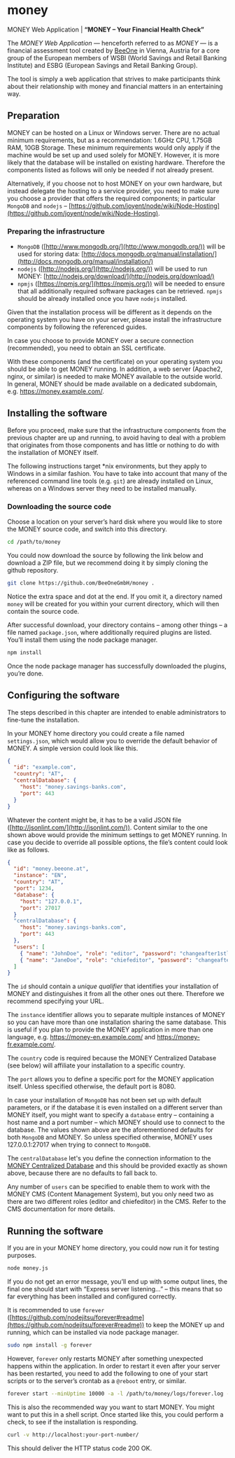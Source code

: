 money
=====

MONEY Web Application | __“MONEY – Your Financial Health Check”__

The _MONEY Web Application_ — henceforth referred to as _MONEY_ — is a financial assessment tool created by [BeeOne](http://www.beeone.at/) in Vienna, Austria for a core group of the European members of WSBI (World Savings and Retail Banking Institute) and ESBG (European Savings and Retail Banking Group).

The tool is simply a web application that strives to make participants think about their relationship with money and financial matters in an entertaining way.


Preparation
-----------

MONEY can be hosted on a Linux or Windows server. There are no actual minimum requirements, but as a recommendation: 1.6GHz CPU, 1.75GB RAM, 10GB Storage. These minimum requirements would only apply if the machine would be set up and used solely for MONEY. However, it is more likely that the database will be installed on existing hardware. Therefore the components listed as follows will only be needed if not already present.

Alternatively, if you choose not to host MONEY on your own hardware, but instead delegate the hosting to a service provider, you need to make sure you choose a provider that offers the required components; in particular `MongoDB` and `nodejs` – [https://github.com/joyent/node/wiki/Node-Hosting](https://github.com/joyent/node/wiki/Node-Hosting).

### Preparing the infrastructure

* `MongoDB` ([http://www.mongodb.org/](http://www.mongodb.org/)) will be used for storing data:
  [http://docs.mongodb.org/manual/installation/](http://docs.mongodb.org/manual/installation/)
* `nodejs` ([http://nodejs.org/](http://nodejs.org/)) will be used to run MONEY:
  [http://nodejs.org/download/](http://nodejs.org/download/)
* `npmjs` ([https://npmjs.org/](https://npmjs.org/)) will be needed to ensure that all additionally required software packages can be retrieved. `npmjs` should be already installed once you have `nodejs` installed.

Given that the installation process will be different as it depends on the operating system you have on your server, please install the infrastructure components by following the referenced guides.

In case you choose to provide MONEY over a secure connection (recommended), you need to obtain an SSL certificate.

With these components (and the certificate) on your operating system you should be able to get MONEY running. In addition, a web server (Apache2, nginx, or similar) is needed to make MONEY available to the outside world. In general, MONEY should be made available on a dedicated subdomain, e.g. https://money.example.com/.


Installing the software
-----------------------

Before you proceed, make sure that the infrastructure components from the previous chapter are up and running, to avoid having to deal with a problem that originates from those components and has little or nothing to do with the installation of MONEY itself.

The following instructions target *nix environments, but they apply to Windows in a similar fashion. You have to take into account that many of the referenced command line tools (e.g. `git`) are already installed on Linux, whereas on a Windows server they need to be installed manually.

### Downloading the source code

Choose a location on your server’s hard disk where you would like to store the MONEY source code, and switch into this directory.

```bash
cd /path/to/money
```

You could now download the source by following the link below and download a ZIP file, but we recommend doing it by simply cloning the github repository.

```bash
git clone https://github.com/BeeOneGmbH/money .
```

Notice the extra space and dot at the end. If you omit it, a directory named `money` will be created for you within your current directory, which will then contain the source code.

After successful download, your directory contains – among other things – a file named `package.json`, where additionally required plugins are listed. You’ll install them using the node package manager.

```bash
npm install
```

Once the node package manager has successfully downloaded the plugins, you’re done.


Configuring the software
------------------------

The steps described in this chapter are intended to enable administrators to fine-tune the installation.

In your MONEY home directory you could create a file named `settings.json`, which would allow you to override the default behavior of MONEY. A simple version could look like this.

```json
{
  "id": "example.com",
  "country": "AT",
  "centralDatabase": {
    "host": "money.savings-banks.com",
    "port": 443
  }
}
```

Whatever the content might be, it has to be a valid JSON file ([http://jsonlint.com/](http://jsonlint.com/)). Content similar to the one shown above would provide the minimum settings to get MONEY running. In case you decide to override all possible options, the file’s content could look like as follows.

```json
{
  "id": "money.beeone.at",
  "instance": "EN",
  "country": "AT",
  "port": 1234,
  "database": {
    "host": "127.0.0.1",
    "port": 27017
  }
  "centralDatabase": {
    "host": "money.savings-banks.com",
    "port": 443
  },
  "users": [
    { "name": "JohnDoe", "role": "editor", "password": "changeafter1stlogin" },
    { "name": "JaneDoe", "role": "chiefeditor", "password": "changeafter1stlogin" }
  ]
}
```

The `id` should contain a _unique qualifier_ that identifies your installation of MONEY and distinguishes it from all the other ones out there. Therefore we recommend specifying your URL.

The `instance` identifier allows you to separate multiple instances of MONEY so you can have more than one installation sharing the same database. This is useful if you plan to provide the MONEY application in more than one language, e.g. https://money-en.example.com/ and https://money-fr.example.com/.

The `country` code is required because the MONEY Centralized Database (see below) will affiliate your installation to a specific country.

The `port` allows you to define a specific port for the MONEY application itself. Unless specified otherwise, the default port is 8080.

In case your installation of `MongoDB` has not been set up with default parameters, or if the database it is even installed on a different server than MONEY itself, you might want to specify a `database` entry – containing a host name and a port number – which MONEY should use to connect to the database. The values shown above are the aforementioned defaults for both `MongoDB` and MONEY. So unless specified otherwise, MONEY uses 127.0.0.1:27017 when trying to connect to `MongoDB`.

The `centralDatabase` let's you define the connection information to the [MONEY Centralized Database](https://github.com/BeeOneGmbH/money-central) and this should be provided exactly as shown above, because there are no defaults to fall back to.

Any number of `users` can be specified to enable them to work with the MONEY CMS (Content Management System), but you only need two as there are two different roles (editor and chiefeditor) in the CMS. Refer to the CMS documentation for more details.


Running the software
--------------------

If you are in your MONEY home directory, you could now run it for testing purposes.

```bash
node money.js
```

If you do not get an error message, you’ll end up with some output lines, the final one should start with “Express server listening…” – this means that so far everything has been installed and configured correctly.

It is recommended to use `forever` ([https://github.com/nodejitsu/forever#readme](https://github.com/nodejitsu/forever#readme)) to keep the MONEY up and running, which can be installed via node package manager.

```bash
sudo npm install -g forever
```

However, `forever` only restarts MONEY after something unexpected happens within the application. In order to restart it even after your server has been restarted, you need to add the following to one of your start scripts or to the server’s crontab as a `@reboot` entry, or similar.

```bash
forever start --minUptime 10000 -a -l /path/to/money/logs/forever.log -o /path/to/money/logs/out.log -e /path/to/money/logs/err.log /path/to/money/money.js
```

This is also the recommended way you want to start MONEY. You might want to put this in a shell script. Once started like this, you could perform a check, to see if the installation is responding.

```bash
curl -v http://localhost:your-port-number/
```

This should deliver the HTTP status code 200 OK.
